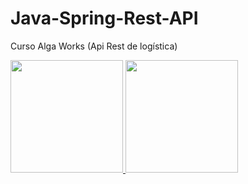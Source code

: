 # Java-Spring-Rest-API
Curso Alga Works (Api Rest de logística) 

<div>
<a href="https://github.com/William-ops-crypto">
<img height="180em" src="https://github-readme-stats.vercel.app/api/top-langs/?username=William-ops-crypto&layout=compact&langs_count=7&theme=dracula"/>
<img height="180em" src="https://github-readme-stats.vercel.app/api?username=William-ops-crypto&show_icons=true&theme=dracula&include_all_commits=true&count_private=true"/>
</div>
